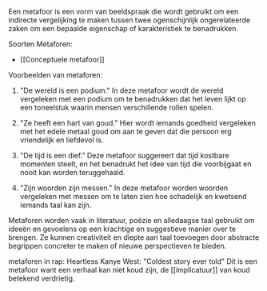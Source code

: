 Een metafoor is een vorm van beeldspraak die wordt gebruikt om een indirecte vergelijking te maken tussen twee ogenschijnlijk ongerelateerde zaken om een bepaalde eigenschap of karakteristiek te benadrukken. 

Soorten Metaforen:
- [[Conceptuele metafoor]]

Voorbeelden van metaforen:

1. "De wereld is een podium." In deze metafoor wordt de wereld vergeleken met een podium om te benadrukken dat het leven lijkt op een toneelstuk waarin mensen verschillende rollen spelen.
    
2. "Ze heeft een hart van goud." Hier wordt iemands goedheid vergeleken met het edele metaal goud om aan te geven dat die persoon erg vriendelijk en liefdevol is.
    
3. "De tijd is een dief." Deze metafoor suggereert dat tijd kostbare momenten steelt, en het benadrukt het idee van tijd die voorbijgaat en nooit kan worden teruggehaald.
    
4. "Zijn woorden zijn messen." In deze metafoor worden woorden vergeleken met messen om te laten zien hoe schadelijk en kwetsend iemands taal kan zijn.
    

Metaforen worden vaak in literatuur, poëzie en alledaagse taal gebruikt om ideeën en gevoelens op een krachtige en suggestieve manier over te brengen. Ze kunnen creativiteit en diepte aan taal toevoegen door abstracte begrippen concreter te maken of nieuwe perspectieven te bieden.

metaforen in rap: 
Heartless Kanye West:
"Coldest story ever told"
Dit is een metafoor want een verhaal kan niet koud zijn, de [[implicatuur]] van koud betekend verdrietig.

